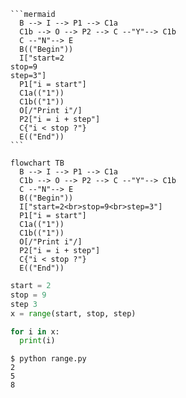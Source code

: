 <pre><code>```mermaid
  B --> I --> P1 --> C1a
  C1b --> O --> P2 --> C --"Y"--> C1b
  C --"N"--> E
  B(("Begin"))
  I["start=2<br>stop=9<br>step=3"]
  P1["i = start"]
  C1a(("1"))
  C1b(("1"))
  O[/"Print i"/]
  P2["i = i + step"]
  C{"i < stop ?"}
  E(("End"))
```</code></pre>


```mermaid
flowchart TB
  B --> I --> P1 --> C1a
  C1b --> O --> P2 --> C --"Y"--> C1b
  C --"N"--> E
  B(("Begin"))
  I["start=2<br>stop=9<br>step=3"]
  P1["i = start"]
  C1a(("1"))
  C1b(("1"))
  O[/"Print i"/]
  P2["i = i + step"]
  C{"i < stop ?"}
  E(("End"))
```


```python
start = 2
stop = 9
step 3
x = range(start, stop, step)

for i in x:
  print(i)

```


```shell
$ python range.py
2
5
8
```
